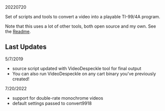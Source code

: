 20220720

Set of scripts and tools to convert a video into a playable TI-99/4A program.

Note that this uses a lot of other tools, both open source and my own. See the [Readme](readme.txt).

Last Updates
------------
5/7/2019
- source script updated with VideoDespeckle tool for final output
- You can also run VideoDespeckle on any cart binary you've previously created!

7/20/2022
- support for double-rate monochrome videos
- default settings passed to convert9918
